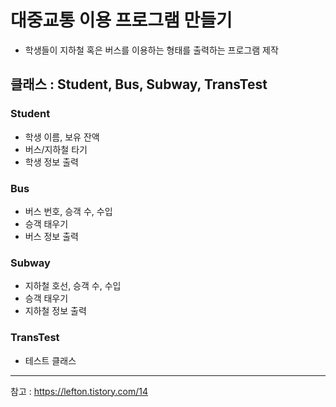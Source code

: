 # 대중교통 이용 프로그램 만들기
- 학생들이 지하철 혹은 버스를 이용하는 형태를 출력하는 프로그램 제작

## 클래스 : Student, Bus, Subway, TransTest

### Student
- 학생 이름, 보유 잔액
- 버스/지하철 타기
- 학생 정보 출력

### Bus
- 버스 번호, 승객 수, 수입
- 승객 태우기
- 버스 정보 출력

### Subway
- 지하철 호선, 승객 수, 수입
- 승객 태우기
- 지하철 정보 출력

### TransTest
- 테스트 클래스

---
참고 : https://lefton.tistory.com/14